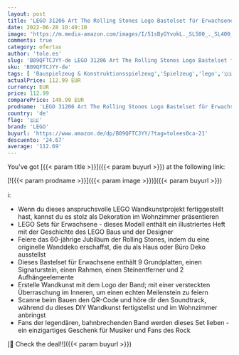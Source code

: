 ```yaml
---
layout: post
title: 'LEGO 31206 Art The Rolling Stones Logo Bastelset für Erwachsene  DIY Wanddeko und Wandkunst für Haus und Büro  Musikgeschenk mit Soundtrack'
date: 2022-06-28 10:49:10
image: 'https://m.media-amazon.com/images/I/51sByGYvokL._SL500_._SL400_.jpg'
comments: true
category: ofertas
author: 'tole.es'
slug: 'B09QFTCJYY-de LEGO 31206 Art The Rolling Stones Logo Bastelset für...'
sku: 'B09QFTCJYY-de'
tags: [ 'Bauspielzeug & Konstruktionsspielzeug','Spielzeug','lego','🇩🇪', ]
actualPrice: 112.99 EUR
currency: EUR
price: 112.99
comparePrice: 149.99 EUR
prodname: 'LEGO 31206 Art The Rolling Stones Logo Bastelset für Erwachsene  DIY Wanddeko und Wandkunst für Haus und Büro  Musikgeschenk mit Soundtrack'
country: 'de'
flag: '🇩🇪'
brand: 'LEGO'
buyurl: 'https://www.amazon.de/dp/B09QFTCJYY/?tag=tolees0ca-21'
descuento: '24.67'
average: '112.69'
---
```


You've got [{{< param title >}}]({{< param buyurl >}}) at the following link:

[![{{< param prodname >}}]({{< param image >}})]({{< param buyurl >}})

ℹ️:

- Wenn du dieses anspruchsvolle LEGO Wandkunstprojekt fertiggestellt hast, kannst du es stolz als Dekoration im Wohnzimmer präsentieren
- LEGO Sets für Erwachsene - dieses Modell enthält ein illustriertes Heft mit der Geschichte des LEGO Baus und der Designer
- Feiere das 60-jährige Jubiläum der Rolling Stones, indem du eine originelle Wanddeko erschaffst, die du als Haus oder Büro Deko ausstellst
- Dieses Bastelset für Erwachsene enthält 9 Grundplatten, einen Signaturstein, einen Rahmen, einen Steinentferner und 2 Aufhängeelemente
- Erstelle Wandkunst mit dem Logo der Band; mit einer versteckten Überraschung im Inneren, um einen echten Meilenstein zu feiern
- Scanne beim Bauen den QR-Code und höre dir den Soundtrack, während du dieses DIY Wandkunst fertigstellst und im Wohnzimmer anbringst
- Fans der legendären, bahnbrechenden Band werden dieses Set lieben - ein einzigartiges Geschenk für Musiker und Fans des Rock

[🛒 Check the deal!!]({{< param buyurl >}})
